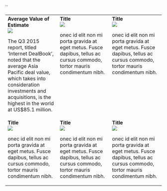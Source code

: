 ``<table>
		<tbody>
				<tr valign="top">
						<td width="33%">**Average Value of Estimate**<br>
								<a href="https://github.com/intelligaia/catalog-KPIs/issues/87" target="_blank">![](https://cloud.githubusercontent.com/assets/21331368/22200696/2b3c8504-e186-11e6-8cf1-05340f4d9610.png?v=1)</a>
					  		<p>The Q3 2015 report, titled ‘Internet DealBook’, noted that the average Asia Pacific deal value, which takes into consideration investments and acquisitions, is the highest in the world at US$85.1 million.</p>
						</td>
						<td width="33%">**Title**<br>
								<a href="">![](http://cisco.projecthost.us/images/default.png?v=1)</a>
					  		<p>onec id elit non mi porta gravida at eget metus. Fusce dapibus, tellus ac cursus commodo, tortor mauris condimentum nibh.</p>
						</td>
						<td width="33%">**Title**<br>
								<a href="">![](http://cisco.projecthost.us/images/default.png?v=1)</a>
					  		<p>onec id elit non mi porta gravida at eget metus. Fusce dapibus, tellus ac cursus commodo, tortor mauris condimentum nibh.</p>
						</td>
				</tr>
				<tr valign="top">
						<td width="33%">**Title**<br>
								<a href="">![](http://cisco.projecthost.us/images/default.png?v=1)</a>
					  		<p>onec id elit non mi porta gravida at eget metus. Fusce dapibus, tellus ac cursus commodo, tortor mauris condimentum nibh.</p>
						</td>
						<td width="33%">**Title**<br>
								<a href="">![](http://cisco.projecthost.us/images/default.png?v=1)</a>
					  		<p>onec id elit non mi porta gravida at eget metus. Fusce dapibus, tellus ac cursus commodo, tortor mauris condimentum nibh.</p>
						</td>
						<td width="33%">**Title**<br>
								<a href="">![](http://cisco.projecthost.us/images/default.png?v=1)</a>
					  		<p>onec id elit non mi porta gravida at eget metus. Fusce dapibus, tellus ac cursus commodo, tortor mauris condimentum nibh.</p>
						</td>
				</tr>
		</tbody>
</table>
